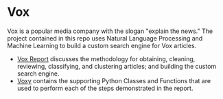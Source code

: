 # Vox

Vox is a popular media company with the slogan "explain the news."  The project contained in this repo uses Natural Language Processing and Machine Learning to build a custom search engine for Vox articles.  

- [Vox Report](../master/LICENSE) discusses the methodology for  obtaining, cleaning, reviewing, classifying, and clustering articles; and building the custom search engine.  
- [Voxy](../master/LICENSE) contains the supporting Python Classes and Functions that are used to perform each of the steps demonstrated in the report.  
